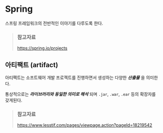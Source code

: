 # Spring

스프링 프레임워크의 전반적인 이야기를 다루도록 한다.

> ### 참고자료
> <https://spring.io/projects>

## 아티팩트 (artifact)

아티팩트는 소프트웨어 개발 프로젝트를 진행하면서 생성하는 다양한 _**산출물**_ 을 의미한다.

통상적으로는 _**라이브러리와 동일한 의미로 해석**_ 되며 `.jar`, `.war`, `.ear` 등의 확장자를 갖게된다.

> ### 참고자료
> <https://www.lesstif.com/pages/viewpage.action?pageId=18219542>